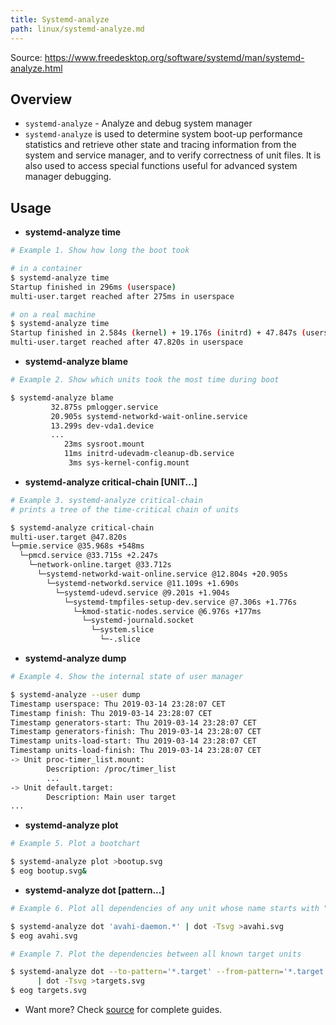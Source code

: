 ```yaml
---
title: Systemd-analyze
path: linux/systemd-analyze.md
---
```


Source: https://www.freedesktop.org/software/systemd/man/systemd-analyze.html

## Overview
- `systemd-analyze` - Analyze and debug system manager
- `systemd-analyze`  is used to determine system boot-up performance statistics and retrieve other state and tracing information from the system and service manager, and to verify correctness of unit files. It is also used to access special functions useful for advanced system manager debugging.

## Usage

- **systemd-analyze time**

```bash
# Example 1. Show how long the boot took

# in a container
$ systemd-analyze time
Startup finished in 296ms (userspace)
multi-user.target reached after 275ms in userspace

# on a real machine
$ systemd-analyze time
Startup finished in 2.584s (kernel) + 19.176s (initrd) + 47.847s (userspace) = 1min 9.608s
multi-user.target reached after 47.820s in userspace
```

- **systemd-analyze blame**

```bash
# Example 2. Show which units took the most time during boot

$ systemd-analyze blame
         32.875s pmlogger.service
         20.905s systemd-networkd-wait-online.service
         13.299s dev-vda1.device
         ...
            23ms sysroot.mount
            11ms initrd-udevadm-cleanup-db.service
             3ms sys-kernel-config.mount
```

- **systemd-analyze critical-chain [UNIT...]**

```bash
# Example 3. systemd-analyze critical-chain
# prints a tree of the time-critical chain of units

$ systemd-analyze critical-chain
multi-user.target @47.820s
└─pmie.service @35.968s +548ms
  └─pmcd.service @33.715s +2.247s
    └─network-online.target @33.712s
      └─systemd-networkd-wait-online.service @12.804s +20.905s
        └─systemd-networkd.service @11.109s +1.690s
          └─systemd-udevd.service @9.201s +1.904s
            └─systemd-tmpfiles-setup-dev.service @7.306s +1.776s
              └─kmod-static-nodes.service @6.976s +177ms
                └─systemd-journald.socket
                  └─system.slice
                    └─-.slice

```

- **systemd-analyze dump**

```bash
# Example 4. Show the internal state of user manager

$ systemd-analyze --user dump
Timestamp userspace: Thu 2019-03-14 23:28:07 CET
Timestamp finish: Thu 2019-03-14 23:28:07 CET
Timestamp generators-start: Thu 2019-03-14 23:28:07 CET
Timestamp generators-finish: Thu 2019-03-14 23:28:07 CET
Timestamp units-load-start: Thu 2019-03-14 23:28:07 CET
Timestamp units-load-finish: Thu 2019-03-14 23:28:07 CET
-> Unit proc-timer_list.mount:
        Description: /proc/timer_list
        ...
-> Unit default.target:
        Description: Main user target
...
```

- **systemd-analyze plot**

```bash
# Example 5. Plot a bootchart

$ systemd-analyze plot >bootup.svg
$ eog bootup.svg&
```

- **systemd-analyze dot [pattern...]**

```bash
# Example 6. Plot all dependencies of any unit whose name starts with "avahi-daemon"

$ systemd-analyze dot 'avahi-daemon.*' | dot -Tsvg >avahi.svg
$ eog avahi.svg

# Example 7. Plot the dependencies between all known target units

$ systemd-analyze dot --to-pattern='*.target' --from-pattern='*.target' \
      | dot -Tsvg >targets.svg
$ eog targets.svg
```

- Want more? Check [source](https://www.freedesktop.org/software/systemd/man/systemd-analyze.html) for complete guides.